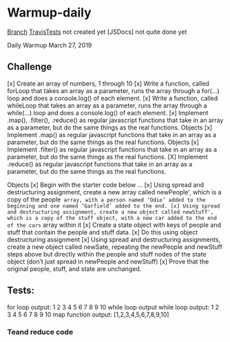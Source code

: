 # Warmup-daily

[Branch]()
[TravisTests]() not created yet
[JSDocs]  not quite done yet

Daily Warmup
March 27, 2019
## Challenge
[x] Create an array of numbers, 1 through 10
[x] Write a function, called forLoop that takes an array as a parameter, runs the array through a for(...) loop and does a console.log() of each element.
[x] Write a function, called whileLoop that takes an array as a parameter, runs the array through a while(...) loop and does a console.log() of each element.
[x] Implement .map(), .filter(), .reduce() as regular javascript functions that take in an array as a parameter, but do the same things as the real functions.
Objects
[x] Implement .map() as regular javascript functions that take in an array as a parameter, but do the same things as the real functions.
Objects
[x] Implement .filter() as regular javascript functions that take in an array as a parameter, but do the same things as the real functions.
[X] Implement .reduce() as regular javascript functions that take in an array as a parameter, but do the same things as the real functions.

Objects
[x] Begin with the starter code below …
[x] Using spread and destructuring assignment, create a new array called newPeople', which is a copy of the people` array, with a person named ‘Odie’ added to the beginning and one named ‘Garfield’ added to the end.
[x] Using spread and destructuring assignment, create a new object called newStuff', which is a copy of the stuff object, with a new car added to the end of the cars` array within it
[x] Create a state object with keys of people and stuff that contain the people and stuff data.
[x] Do this using object destructuring assignment
[x] Using spread and destructuring assignments, create a new object called newSate, repeating the newPeople and newStuff steps above but directly within the people and stuff nodes of the state object (don’t just spread in newPeople and newStuff)
[x] Prove that the original people, stuff, and state are unchanged.

## Tests:
for loop output: 1 2 3 4 5 6 7 8 9 10
while loop output
while loop output: 1 2 3 4 5 6 7 8 9 10
map function output: \[1,2,3,4,5,6,7,8,9,10]



### Teand reduce code 


